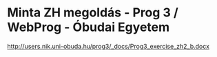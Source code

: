 # Minta ZH megoldás - Prog 3 / WebProg - Óbudai Egyetem

http://users.nik.uni-obuda.hu/prog3/_docs/Prog3_exercise_zh2_b.docx
